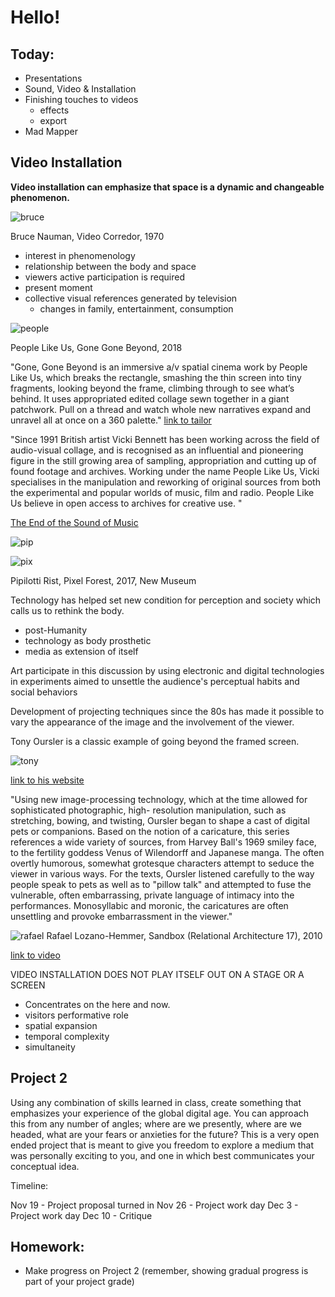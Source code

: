 # Hello!
## Today:
- Presentations
- Sound, Video & Installation
- Finishing touches to videos
  - effects
  - export
- Mad Mapper

## Video Installation

**Video installation can emphasize that space is a dynamic and changeable phenomenon.**

![bruce](https://www.phaidon.com/resource/1970corridor.jpg)

Bruce Nauman, Video Corredor, 1970

- interest in phenomenology
- relationship between the body and space
- viewers active participation is required
- present moment
- collective visual references generated by television
  - changes in family, entertainment, consumption

![people](http://peoplelikeus.org/wp-content/uploads/2017/09/2PEOPLELIKEUS-GONEGONEBEYOND.jpg)

People Like Us, Gone Gone Beyond, 2018

"Gone, Gone Beyond is an immersive a/v spatial cinema work by People Like Us, which breaks the rectangle, smashing the thin screen into tiny fragments, looking beyond the frame, climbing through to see what’s behind.  It uses appropriated edited collage sewn together in a giant patchwork. Pull on a thread and watch whole new narratives expand and unravel all at once on a 360 palette."
[link to tailor](https://vimeo.com/300272753?autoplay=1)

"Since 1991 British artist Vicki Bennett has been working across the field of audio-visual collage, and is recognised as an influential and pioneering figure in the still growing area of sampling, appropriation and cutting up of found footage and archives. Working under the name People Like Us, Vicki specialises in the manipulation and reworking of original sources from both the experimental and popular worlds of music, film and radio. People Like Us believe in open access to archives for creative use. "

[The End of the Sound of Music](http://peoplelikeus.org/2011/the-sound-of-the-end-of-music/)

![pip](https://235bowery.s3.amazonaws.com/exhibitionimages/332/thumbnails/20000x1080x1.jpghttps://235bowery.s3.amazonaws.com/exhibitionimages/332/thumbnails/20000x1080x1.jpg)

![pix](https://prismic-io.s3.amazonaws.com/masterdynamic/bb951b801a1469afade395f1c991f9649b0eec7f_blog_pipilottirist_02.jpg)

Pipilotti Rist, Pixel Forest, 2017, New Museum

Technology has helped set new condition for perception and society which calls us to rethink the body.
- post-Humanity
- technology as body prosthetic
- media as extension of itself

Art participate in this discussion by using electronic and digital technologies in experiments aimed to unsettle the audience's perceptual habits and social behaviors

Development of projecting techniques since the 80s has made it possible to vary the appearance of the image and the involvement of the viewer.

Tony Oursler is a classic example of going beyond the framed screen.

![tony](https://static1.squarespace.com/static/58121f0bd1758eacbcccef4a/58bde679be65941918a8ef64/58bde67cd2b85732538f2890/1488840318785/Cyc_2003_big.jpg?format=2500w)

[link to his website](https://www.tonyoursler.space/face-to-face)

"Using new image-processing technology, which at the time allowed for sophisticated photographic, high- resolution manipulation, such as stretching, bowing, and twisting, Oursler began to shape a cast of digital pets or companions. Based on the notion of a caricature, this series references a wide variety of sources, from Harvey Ball's 1969 smiley face, to the fertility goddess Venus of Wilendorff and Japanese manga. The often overtly humorous, somewhat grotesque characters attempt to seduce the viewer in various ways. For the texts, Oursler listened carefully to the way people speak to pets as well as to "pillow talk" and attempted to fuse the vulnerable, often embarrassing, private language of intimacy into the performances. Monosyllabic and moronic, the caricatures are often unsettling and provoke embarrassment in the viewer."

![rafael](http://www.lozano-hemmer.com/image_sets/sandbox/seoul_2018/sandbox_seoul_2018_ml_001.jpg)
Rafael Lozano-Hemmer, Sandbox (Relational Architecture 17), 2010

[link to video](http://www.lozano-hemmer.com/sandbox.php)

VIDEO INSTALLATION DOES NOT PLAY ITSELF OUT ON A STAGE OR A SCREEN
- Concentrates on the here and now.
- visitors performative role
- spatial expansion
- temporal complexity
- simultaneity


## Project 2

Using any combination of skills learned in class, create something that emphasizes your experience of the global digital age. You can approach this from any number of angles; where are we presently, where are we headed, what are your fears or anxieties for the future? This is a very open ended project that is meant to give you freedom to explore a medium that was personally exciting to you, and one in which best communicates your conceptual idea.

Timeline:

Nov 19 - Project proposal turned in
Nov 26 - Project work day
Dec 3 - Project work day
Dec 10 - Critique


## Homework:

- Make progress on Project 2 (remember, showing gradual progress is part of your project grade)
